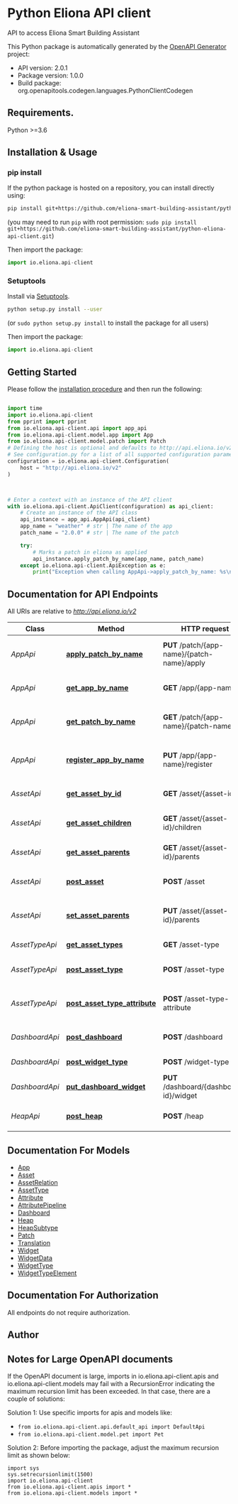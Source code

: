 # Python Eliona API client
API to access Eliona Smart Building Assistant

This Python package is automatically generated by the [OpenAPI Generator](https://openapi-generator.tech) project:

- API version: 2.0.1
- Package version: 1.0.0
- Build package: org.openapitools.codegen.languages.PythonClientCodegen

## Requirements.

Python >=3.6

## Installation & Usage
### pip install

If the python package is hosted on a repository, you can install directly using:

```sh
pip install git+https://github.com/eliona-smart-building-assistant/python-eliona-api-client.git
```
(you may need to run `pip` with root permission: `sudo pip install git+https://github.com/eliona-smart-building-assistant/python-eliona-api-client.git`)

Then import the package:
```python
import io.eliona.api-client
```

### Setuptools

Install via [Setuptools](http://pypi.python.org/pypi/setuptools).

```sh
python setup.py install --user
```
(or `sudo python setup.py install` to install the package for all users)

Then import the package:
```python
import io.eliona.api-client
```

## Getting Started

Please follow the [installation procedure](#installation--usage) and then run the following:

```python

import time
import io.eliona.api-client
from pprint import pprint
from io.eliona.api-client.api import app_api
from io.eliona.api-client.model.app import App
from io.eliona.api-client.model.patch import Patch
# Defining the host is optional and defaults to http://api.eliona.io/v2
# See configuration.py for a list of all supported configuration parameters.
configuration = io.eliona.api-client.Configuration(
    host = "http://api.eliona.io/v2"
)



# Enter a context with an instance of the API client
with io.eliona.api-client.ApiClient(configuration) as api_client:
    # Create an instance of the API class
    api_instance = app_api.AppApi(api_client)
    app_name = "weather" # str | The name of the app
    patch_name = "2.0.0" # str | The name of the patch

    try:
        # Marks a patch in eliona as applied
        api_instance.apply_patch_by_name(app_name, patch_name)
    except io.eliona.api-client.ApiException as e:
        print("Exception when calling AppApi->apply_patch_by_name: %s\n" % e)
```

## Documentation for API Endpoints

All URIs are relative to *http://api.eliona.io/v2*

Class | Method | HTTP request | Description
------------ | ------------- | ------------- | -------------
*AppApi* | [**apply_patch_by_name**](docs/AppApi.md#apply_patch_by_name) | **PUT** /patch/{app-name}/{patch-name}/apply | Marks a patch in eliona as applied
*AppApi* | [**get_app_by_name**](docs/AppApi.md#get_app_by_name) | **GET** /app/{app-name} | Information about an app
*AppApi* | [**get_patch_by_name**](docs/AppApi.md#get_patch_by_name) | **GET** /patch/{app-name}/{patch-name} | Information about a patch for an app
*AppApi* | [**register_app_by_name**](docs/AppApi.md#register_app_by_name) | **PUT** /app/{app-name}/register | Marks an app in eliona as registered
*AssetApi* | [**get_asset_by_id**](docs/AssetApi.md#get_asset_by_id) | **GET** /asset/{asset-id} | Information about an Asset
*AssetApi* | [**get_asset_children**](docs/AssetApi.md#get_asset_children) | **GET** /asset/{asset-id}/children | Get children for an asset
*AssetApi* | [**get_asset_parents**](docs/AssetApi.md#get_asset_parents) | **GET** /asset/{asset-id}/parents | Get the parents for an asset
*AssetApi* | [**post_asset**](docs/AssetApi.md#post_asset) | **POST** /asset | Create or update an asset
*AssetApi* | [**set_asset_parents**](docs/AssetApi.md#set_asset_parents) | **PUT** /asset/{asset-id}/parents | Set or replace parents for an asset
*AssetTypeApi* | [**get_asset_types**](docs/AssetTypeApi.md#get_asset_types) | **GET** /asset-type | List of asset types
*AssetTypeApi* | [**post_asset_type**](docs/AssetTypeApi.md#post_asset_type) | **POST** /asset-type | Create or update an asset type
*AssetTypeApi* | [**post_asset_type_attribute**](docs/AssetTypeApi.md#post_asset_type_attribute) | **POST** /asset-type-attribute | Create or update an asset type attribute
*DashboardApi* | [**post_dashboard**](docs/DashboardApi.md#post_dashboard) | **POST** /dashboard | Creates a new dashboard
*DashboardApi* | [**post_widget_type**](docs/DashboardApi.md#post_widget_type) | **POST** /widget-type | Adds a new widget type
*DashboardApi* | [**put_dashboard_widget**](docs/DashboardApi.md#put_dashboard_widget) | **PUT** /dashboard/{dashboard-id}/widget | Adds widget to dashboard
*HeapApi* | [**post_heap**](docs/HeapApi.md#post_heap) | **POST** /heap | Create or update heap data


## Documentation For Models

 - [App](docs/App.md)
 - [Asset](docs/Asset.md)
 - [AssetRelation](docs/AssetRelation.md)
 - [AssetType](docs/AssetType.md)
 - [Attribute](docs/Attribute.md)
 - [AttributePipeline](docs/AttributePipeline.md)
 - [Dashboard](docs/Dashboard.md)
 - [Heap](docs/Heap.md)
 - [HeapSubtype](docs/HeapSubtype.md)
 - [Patch](docs/Patch.md)
 - [Translation](docs/Translation.md)
 - [Widget](docs/Widget.md)
 - [WidgetData](docs/WidgetData.md)
 - [WidgetType](docs/WidgetType.md)
 - [WidgetTypeElement](docs/WidgetTypeElement.md)


## Documentation For Authorization

 All endpoints do not require authorization.

## Author




## Notes for Large OpenAPI documents
If the OpenAPI document is large, imports in io.eliona.api-client.apis and io.eliona.api-client.models may fail with a
RecursionError indicating the maximum recursion limit has been exceeded. In that case, there are a couple of solutions:

Solution 1:
Use specific imports for apis and models like:
- `from io.eliona.api-client.api.default_api import DefaultApi`
- `from io.eliona.api-client.model.pet import Pet`

Solution 2:
Before importing the package, adjust the maximum recursion limit as shown below:
```
import sys
sys.setrecursionlimit(1500)
import io.eliona.api-client
from io.eliona.api-client.apis import *
from io.eliona.api-client.models import *
```

